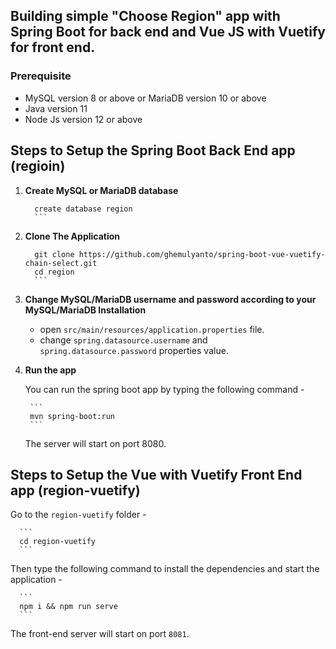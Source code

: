 ## Building simple "Choose Region" app with Spring Boot for back end and Vue JS with Vuetify for front end.

### Prerequisite
  + MySQL version 8 or above or MariaDB version 10 or above
  + Java version 11
  + Node Js version 12 or above

## Steps to Setup the Spring Boot Back End app (regioin)
1. **Create MySQL or MariaDB database**

      ```
	    create database region
	    ```
      
2. **Clone The Application**

      ```
	    git clone https://github.com/ghemulyanto/spring-boot-vue-vuetify-chain-select.git
	    cd region
	    ```
    
3. **Change MySQL/MariaDB username and password according to your MySQL/MariaDB Installation**

      + open `src/main/resources/application.properties` file.
      + change `spring.datasource.username` and `spring.datasource.password` properties value.

4. **Run the app**

	You can run the spring boot app by typing the following command -

	    ```
	    mvn spring-boot:run
	    ```

	The server will start on port 8080.
  
## Steps to Setup the Vue with Vuetify Front End app (region-vuetify)

Go to the `region-vuetify` folder -

      ```
      cd region-vuetify
      ```
   
Then type the following command to install the dependencies and start the application -

      ```
      npm i && npm run serve
      ```

  The front-end server will start on port `8081`.



